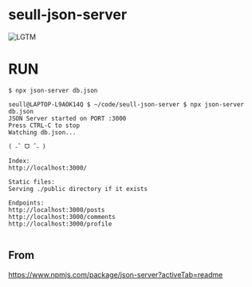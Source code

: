 # seull-json-server

![LGTM](https://i.lgtm.fun/1cvq.gif)

# RUN
```
$ npx json-server db.json
```
```
seull@LAPTOP-L9AOK14Q $ ~/code/seull-json-server $ npx json-server db.json
JSON Server started on PORT :3000
Press CTRL-C to stop
Watching db.json...

( ˶ˆ ᗜ ˆ˵ )

Index:
http://localhost:3000/

Static files:
Serving ./public directory if it exists

Endpoints:
http://localhost:3000/posts
http://localhost:3000/comments
http://localhost:3000/profile


```

## From
https://www.npmjs.com/package/json-server?activeTab=readme
